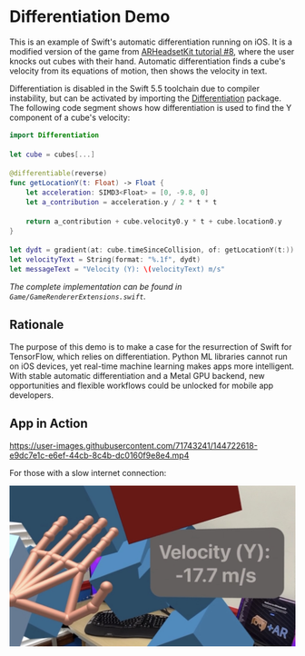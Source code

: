 # Differentiation Demo

This is an example of Swift's automatic differentiation running on iOS. It is a modified version of the game from [ARHeadsetKit tutorial #8](https://github.com/philipturner/ARHeadsetKit#tutorial-series), where the user knocks out cubes with their hand. Automatic differentiation finds a cube's velocity from its equations of motion, then shows the velocity in text.

Differentiation is disabled in the Swift 5.5 toolchain due to compiler instability, but can be activated by importing the [Differentiation](https://github.com/philipturner/Differentiation) package. The following code segment shows how differentiation is used to find the Y component of a cube's velocity:

```swift
import Differentiation

let cube = cubes[...]

@differentiable(reverse)
func getLocationY(t: Float) -> Float {
    let acceleration: SIMD3<Float> = [0, -9.8, 0]
    let a_contribution = acceleration.y / 2 * t * t

    return a_contribution + cube.velocity0.y * t + cube.location0.y
}

let dydt = gradient(at: cube.timeSinceCollision, of: getLocationY(t:))
let velocityText = String(format: "%.1f", dydt)
let messageText = "Velocity (Y): \(velocityText) m/s"
```
_The complete implementation can be found in `Game/GameRendererExtensions.swift`._

## Rationale

The purpose of this demo is to make a case for the resurrection of Swift for TensorFlow, which relies on differentiation. Python ML libraries cannot run on iOS devices, yet real-time machine learning makes apps more intelligent. With stable automatic differentiation and a Metal GPU backend, new opportunities and flexible workflows could be unlocked for mobile app developers.

## App in Action

https://user-images.githubusercontent.com/71743241/144722618-e9dc7e1c-e6ef-44cb-8c4b-dc0160f9e8e4.mp4

For those with a slow internet connection:

![Text showing that Y velocity is -17.7 meters per second in augmented reality](./differentiation-image.jpg)
